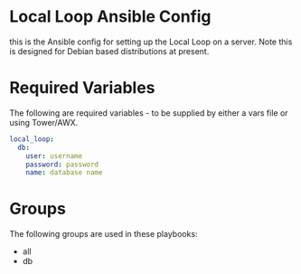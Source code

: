 # Local Loop Ansible Config

this is the Ansible config for setting up the Local Loop on a server. Note this
is designed for Debian based distributions at present.

# Required Variables

The following are required variables - to be supplied by either a vars file or
using Tower/AWX.

```yaml
local_loop:
  db:
    user: username
    password: password
    name: database name
```

# Groups

The following groups are used in these playbooks:

* all
* db
